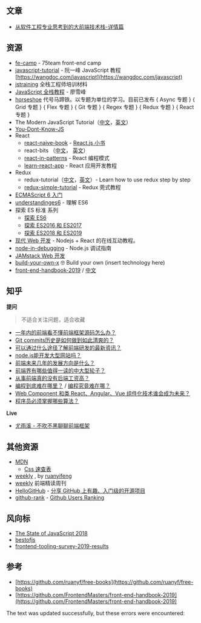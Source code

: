 ## 文章

-   [从软件工程专业思考到的大前端技术栈-详情篇](https://github.com/hylerrix/fsd-debris/issues/52)

## 资源

-   [fe-camp](https://github.com/webzhao/fe-camp) - 75team front-end camp
-   [javascript-tutorial](https://github.com/wangdoc/javascript-tutorial) - 阮一峰 JavaScript 教程 [https://wangdoc.com/javascript](https://wangdoc.com/javascript)
-   [jstraining](https://github.com/ruanyf/jstraining) 全栈工程师培训材料
-   [JavaScript 全栈教程](https://www.liaoxuefeng.com/wiki/1022910821149312) - 廖雪峰
-   [horseshoe](https://github.com/veedrin/horseshoe) 代号马蹄铁。以专题为单位的学习。目前已发布 { Async 专题 } { Grid 专题 } { Flex 专题 } { Git 专题 } { Regex 专题 } { Redux 专题 } { React 专题 }
-   The Modern JavaScript Tutorial（[中文](https://zh.javascript.info/)，[英文](https://javascript.info/)）
-   [You-Dont-Know-JS](https://github.com/getify/You-Dont-Know-JS)
-   React
    -   [react-naive-book](https://github.com/huzidaha/react-naive-book) - [React.js 小书](http://huziketang.mangojuice.top/books/react/)
    -   react-bits （[中文](https://github.com/hateonion/react-bits-CN)， [英文](https://github.com/vasanthk/react-bits)）
    -   [react-in-patterns](https://github.com/krasimir/) - React 编程模式
    -   [learn-react-app](https://github.com/tyroprogrammer/learn-react-app/tree/master/src/tutorial) - React 应用开发教程
-   Redux
    -   redux-tutorial（[中文](https://github.com/react-guide/redux-tutorial-cn)，[英文](https://github.com/happypoulp/redux-tutorial/)）- Learn how to use redux step by step
    -   [redux-simple-tutorial](https://github.com/kenberkeley/redux-simple-tutorial) - Redux 莞式教程
-   [ECMAScript 6 入门](http://es6.ruanyifeng.com/)
-   [understandinges6](https://github.com/nzakas/understandinges6/tree/master/manuscript) - 理解 ES6
-   探索 ES 标准 系列
    -   [探索 ES6](https://exploringjs.com/es6/)
    -   [探索 ES2016 和 ES2017](https://exploringjs.com/es2016-es2017.html)
    -   [探索 ES2018 和 ES2019](https://exploringjs.com/es2018-es2019/toc.html)
-   [现代 Web 开发](https://fullstackopen.com/en) - Nodejs + React 的在线互动教程。
-   [node-in-debugging](https://github.com/nswbmw/node-in-debugging) - Node.js 调试指南
-   [JAMstack Web 开发](https://www.netlify.com/oreilly-jamstack/)
-   [build-your-own-x](https://github.com/danistefanovic/build-your-own-x) 🤓 Build your own (insert technology here)
-   [front-end-handbook-2019](https://github.com/FrontendMasters/front-end-handbook-2019) / [中文](https://www.yuque.com/ysfe/ykx/fedhb#c9cee830)

## 知乎

**提问**

> 不适合关注问题，适合收藏

-   [一年内的前端看不懂前端框架源码怎么办？](https://www.zhihu.com/question/350289336)
-   [Git commits历史是如何做到如此清爽的？](https://www.zhihu.com/question/61283395)
-   [可以通过什么途径了解前端研发的最新资讯？](https://www.zhihu.com/question/29940477)
-   [node.js能开发大型网站吗？](https://www.zhihu.com/question/21176891)
-   [前端未来几年的发展方向是什么？](https://www.zhihu.com/question/286700472)
-   [前端界有哪些值得一读的中大型轮子？](https://www.zhihu.com/question/277068649)
-   [从事前端真的没有后端工资高？](https://www.zhihu.com/question/268677313)
-   [编程到底难在哪里？](https://www.zhihu.com/question/22508677) / [编程究竟难在哪？](https://www.zhihu.com/question/311432227)
-   [Web Component 和类 React、Angular、Vue 组件化技术谁会成为未来？](https://www.zhihu.com/question/58731753)
-   [程序员必须掌握哪些算法？](https://www.zhihu.com/question/23148377)

**Live**

-   [尤雨溪 - 不吹不黑聊聊前端框架](https://github.com/hylerrix/fsd-debris/issues/49)

## 其他资源

-   [MDN](https://developer.mozilla.org/zh-CN/)
    -   [Css 速查表](http://code.ciaoca.com/style/css-cheat-sheet/)
-   [weekly](https://github.com/ruanyf/weekly) , by [ruanyifeng](https://github.com/ruanyf/weekly)
-   [weekly](https://github.com/dt-fe/weekly) 前端精读周刊
-   [HelloGitHub](https://github.com/521xueweihan/HelloGitHub) - [分享 GitHub 上有趣、入门级的开源项目](https://hellogithub.com)
-   [github-rank](https://github.com/jaywcjlove/github-rank) - [Github Users Ranking](https://github.com/jaywcjlove/github-rank)

## 风向标

-   [The State of JavaScript 2018](https://2018.stateofjs.com/)
-   [bestofjs](https://bestofjs.org/)
-   [frontend-tooling-survey-2019-results](https://ashleynolan.co.uk/blog/frontend-tooling-survey-2019-results)

## 参考

-   [https://github.com/ruanyf/free-books](https://github.com/ruanyf/free-books)
-   [https://github.com/FrontendMasters/front-end-handbook-2019](https://github.com/FrontendMasters/front-end-handbook-2019)

The text was updated successfully, but these errors were encountered: